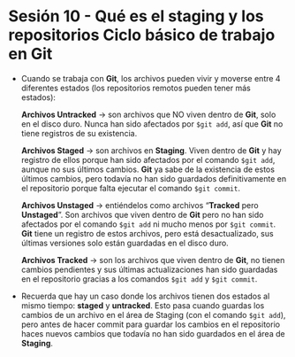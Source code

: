 # Sesión 10 - Qué es el staging y los repositorios Ciclo básico de trabajo en Git

* Cuando se trabaja con **Git**, los archivos pueden vivir y moverse entre 4 diferentes estados (los repositorios remotos pueden tener más estados):

  **Archivos Untracked** &rarr; son archivos que NO viven dentro de **Git**, solo en el disco duro. Nunca han sido afectados por `$git add`, así que **Git** no tiene registros de su existencia.

  **Archivos Staged** &rarr; son archivos en **Staging**. Viven dentro de **Git** y hay registro de ellos porque han sido afectados por el comando `$git add`, aunque no sus últimos cambios. **Git** ya sabe de la existencia de estos últimos cambios, pero todavía no han sido guardados definitivamente en el repositorio porque falta ejecutar el comando `$git commit`.

  **Archivos Unstaged** &rarr; entiéndelos como archivos “**Tracked** pero **Unstaged**”. Son archivos que viven dentro de **Git** pero no han sido afectados por el comando `$git add` ni mucho menos por `$git commit`. **Git** tiene un registro de estos archivos, pero está desactualizado, sus últimas versiones solo están guardadas en el disco duro.

  **Archivos Tracked** &rarr; son los archivos que viven dentro de **Git**, no tienen cambios pendientes y sus últimas actualizaciones han sido guardadas en el repositorio gracias a los comandos `$git add` y `$git commit`.

* Recuerda que hay un caso donde los archivos tienen dos estados al mismo tiempo: **staged** y **untracked**. Esto pasa cuando guardas los cambios de un archivo en el área de Staging (con el comando `$git add`), pero antes de hacer commit para guardar los cambios en el repositorio haces nuevos cambios que todavía no han sido guardados en el área de **Staging**.
